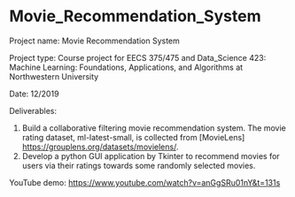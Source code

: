 # Movie_Recommendation_System

Project name: Movie Recommendation System

Project type: Course project for EECS 375/475 and Data_Science 423: Machine Learning: Foundations, Applications, and Algorithms at Northwestern University

Date: 12/2019

Deliverables:
  1. Build a collaborative filtering movie recommendation system. The movie rating dataset, ml-latest-small, is collected from [MovieLens] https://grouplens.org/datasets/movielens/.
  2. Develop a python GUI application by Tkinter to recommend movies for users via their ratings towards some randomly selected movies. 

YouTube demo:
https://www.youtube.com/watch?v=anGgSRu01nY&t=131s
